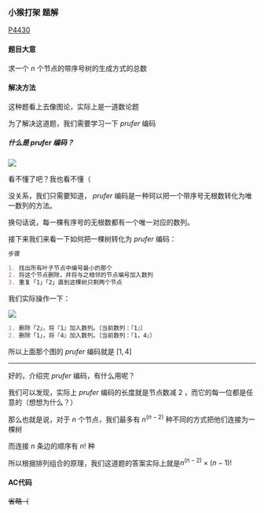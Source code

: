 ### 小猴打架 题解

[P4430](https://www.luogu.com.cn/problem/solution/P4430)

#### 题目大意

求一个 $n$ 个节点的带序号树的生成方式的总数

#### 解决方法

这种题看上去像图论，实际上是一道数论题

为了解决这道题，我们需要学习一下 $prufer$ 编码

##### 什么是 $prufer$ 编码？

![](https://cdn.jsdelivr.net/gh/hututu-tech/IMG-gongfeng@main/2022/05/08/62771cafefa63.png)

看不懂了吧？我也看不懂（

没关系，我们只需要知道， $prufer$ 编码是一种珂以把一个带序号无根数转化为唯一数列的方法。

换句话说，每一棵有序号的无根数都有一个唯一对应的数列。

接下来我们来看一下如何把一棵树转化为 $prufer$ 编码：

```markdown
步骤

1. 找出所有叶子节点中编号最小的那个
2. 将这个节点删除，并将与之相邻的节点编号加入数列
3. 重复「1」「2」直到这棵树只剩两个节点
```

我们实际操作一下：

![](https://images.cnblogs.com/cnblogs_com/blogs/747877/galleries/2145770/o_220508013524_%E5%B1%8F%E5%B9%95%E6%88%AA%E5%9B%BE%202022-05-08%20093447.png)

```markdown
1. 删除「2」，将『1』加入数列。〔当前数列：『1』〕
2. 删除「1」，将『4』加入数列。〔当前数列：『1，4』〕
```

所以上面那个图的 $prufer$ 编码就是 $[1,4]$ 

-----

好的，介绍完 $prufer$ 编码，有什么用呢？

我们可以发现，实际上 $prufer$ 编码的长度就是节点数减 $2$ ，而它的每一位都是任意的（想想为什么？）

那么也就是说，对于 $n$ 个节点，我们最多有 $n^{(n-2)}$ 种不同的方式把他们连接为一棵树

而连接 $n$ 条边的顺序有 $n!$ 种

所以根据排列组合的原理，我们这道题的答案实际上就是$n^{(n-2)}\times (n-1)!$

#### AC代码

~~省略（~~
